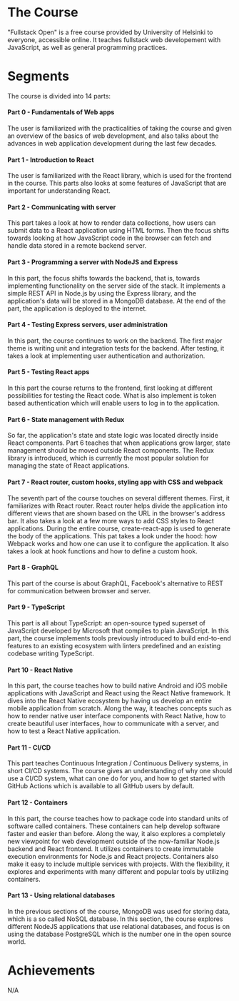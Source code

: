 # The Course
"Fullstack Open" is a free course provided by University of Helsinki to everyone, accessible online. It teaches fullstack web developement with JavaScript, as well as general programming practices.

# Segments
The course is divided into 14 parts:
<h4>Part 0 - Fundamentals of Web apps</h4>
<p>The user is familiarized with the practicalities of taking the course and given an overview of the basics of web development, and also talks about the advances in web application development during the last few decades.</p>
<h4>Part 1 - Introduction to React</h4>
<p>The user is familiarized with the React library, which is used for the frontend in the course. This parts also looks at some features of JavaScript that are important for understanding React.</p>
<h4>Part 2 - Communicating with server</h4>
<p>This part takes a look at how to render data collections, how users can submit data to a React application using HTML forms. Then the focus shifts towards looking at how JavaScript code in the browser can fetch and handle data stored in a remote backend server.</p>
<h4>Part 3 - Programming a server with NodeJS and Express</h4>
<p>In this part, the focus shifts towards the backend, that is, towards implementing functionality on the server side of the stack. It implements a simple REST API in Node.js by using the Express library, and the application's data will be stored in a MongoDB database. At the end of the part, the application is deployed to the internet.</p>
<h4>Part 4 - Testing Express servers, user administration</h4>
<p>In this part, the course continues to work on the backend. The first major theme is writing unit and integration tests for the backend. After testing, it takes a look at implementing user authentication and authorization.</p>
<h4>Part 5 - Testing React apps</h4>
<p>In this part the course returns to the frontend, first looking at different possibilities for testing the React code. What is also implement is token based authentication which will enable users to log in to the application.</p>
<h4>Part 6 - State management with Redux</h4>
<p>So far, the application's state and state logic was located directly inside React components. Part 6 teaches that when applications grow larger, state management should be moved outside React components. The Redux library is introduced, which is currently the most popular solution for managing the state of React applications.</p>
<h4>Part 7 - React router, custom hooks, styling app with CSS and webpack</h4>
<p>The seventh part of the course touches on several different themes. First, it familiarizes with React router. React router helps divide the application into different views that are shown based on the URL in the browser's address bar. It also takes a look at a few more ways to add CSS styles to React applications. During the entire course, create-react-app is used to generate the body of the applications. This pat takes a look under the hood: how Webpack works and how one can use it to configure the application. It also takes a look at hook functions and how to define a custom hook.</p>
<h4>Part 8 - GraphQL</h4>
<p>This part of the course is about GraphQL, Facebook's alternative to REST for communication between browser and server.</p>
<h4>Part 9 - TypeScript</h4>
<p>This part is all about TypeScript: an open-source typed superset of JavaScript developed by Microsoft that compiles to plain JavaScript. In this part, the course implements tools previously introduced to build end-to-end features to an existing ecosystem with linters predefined and an existing codebase writing TypeScript.</p>
<h4>Part 10 - React Native</h4>
<p>In this part, the course teaches how to build native Android and iOS mobile applications with JavaScript and React using the React Native framework. It dives into the React Native ecosystem by having us develop an entire mobile application from scratch. Along the way, it teaches concepts such as how to render native user interface components with React Native, how to create beautiful user interfaces, how to communicate with a server, and how to test a React Native application.</p>
<h4>Part 11 - CI/CD</h4>
<p>This part teaches Continuous Integration / Continuous Delivery systems, in short CI/CD systems. The course gives an understanding of why one should use a CI/CD system, what can one do for you, and how to get started with GitHub Actions which is available to all GitHub users by default.</p>
<h4>Part 12 - Containers</h4>
<p>In this part, the course teaches how to package code into standard units of software called containers. These containers can help develop software faster and easier than before. Along the way, it also explores a completely new viewpoint for web development outside of the now-familiar Node.js backend and React frontend. It utilizes containers to create immutable execution environments for Node.js and React projects. Containers also make it easy to include multiple services with projects. With the flexibility, it explores and experiments with many different and popular tools by utilizing containers.</p>
<h4>Part 13 - Using relational databases</h4>
<p>In the previous sections of the course, MongoDB was used for storing data, which is a so called NoSQL database. In this section, the course explores different NodeJS applications that use relational databases, and focus is on using the database PostgreSQL which is the number one in the open source world.</p>

# Achievements
N/A
